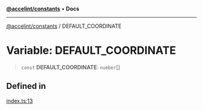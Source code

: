 [**@accelint/constants**](../README.md) • **Docs**

***

[@accelint/constants](../README.md) / DEFAULT\_COORDINATE

# Variable: DEFAULT\_COORDINATE

> `const` **DEFAULT\_COORDINATE**: `number`[]

## Defined in

[index.ts:13](https://github.com/gohypergiant/standard-toolkit/blob/7f574e64e57e697a3e2daabb1b78393aca67cb22/packages/constants/src/coordinates/index.ts#L13)
